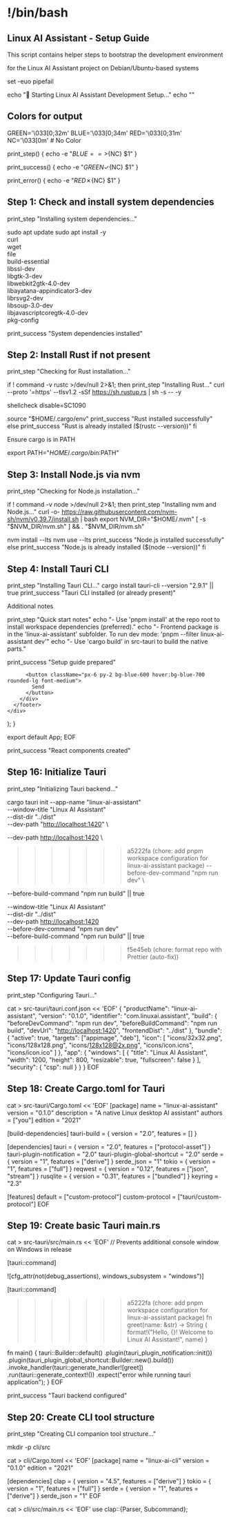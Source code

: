 # !/bin/bash

## Linux AI Assistant - Setup Guide

This script contains helper steps to bootstrap the development environment

for the Linux AI Assistant project on Debian/Ubuntu-based systems

set -euo pipefail

echo "🚀 Starting Linux AI Assistant Development Setup..."
echo ""

## Colors for output

GREEN='\033[0;32m'
BLUE='\033[0;34m'
RED='\033[0;31m'
NC='\033[0m' # No Color

print_step() {
echo -e "${BLUE}==>${NC} $1"
}

print_success() {
echo -e "${GREEN}✓${NC} $1"
}

print_error() {
echo -e "${RED}✗${NC} $1"
}

## Step 1: Check and install system dependencies

print_step "Installing system dependencies..."

sudo apt update
sudo apt install -y \
 curl \
 wget \
 file \
 build-essential \
 libssl-dev \
 libgtk-3-dev \
 libwebkit2gtk-4.0-dev \
 libayatana-appindicator3-dev \
 librsvg2-dev \
 libsoup-3.0-dev \
 libjavascriptcoregtk-4.0-dev \
 pkg-config

print_success "System dependencies installed"

## Step 2: Install Rust if not present

print_step "Checking for Rust installation..."

if ! command -v rustc >/dev/null 2>&1; then
print_step "Installing Rust..."
curl --proto '=https' --tlsv1.2 -sSf <https://sh.rustup.rs> | sh -s -- -y

shellcheck disable=SC1090

source "$HOME/.cargo/env"
  print_success "Rust installed successfully"
else
  print_success "Rust is already installed ($(rustc --version))"
fi

Ensure cargo is in PATH

export PATH="$HOME/.cargo/bin:$PATH"

## Step 3: Install Node.js via nvm

print_step "Checking for Node.js installation..."

if ! command -v node >/dev/null 2>&1; then
print_step "Installing nvm and Node.js..."
curl -o- <https://raw.githubusercontent.com/nvm-sh/nvm/v0.39.7/install.sh> | bash
export NVM_DIR="$HOME/.nvm"
  [ -s "$NVM_DIR/nvm.sh" ] && . "$NVM_DIR/nvm.sh"

nvm install --lts
nvm use --lts
print_success "Node.js installed successfully"
else
print_success "Node.js is already installed ($(node --version))"
fi

## Step 4: Install Tauri CLI

print_step "Installing Tauri CLI..."
cargo install tauri-cli --version "2.9.1" || true
print_success "Tauri CLI installed (or already present)"

Additional notes

print_step "Quick start notes"
echo "- Use 'pnpm install' at the repo root to install workspace dependencies (preferred)."
echo "- Frontend package is in the 'linux-ai-assistant' subfolder. To run dev mode: 'pnpm --filter linux-ai-assistant dev'"
echo "- Use 'cargo build' in src-tauri to build the native parts."

print_success "Setup guide prepared"

          <button className="px-6 py-2 bg-blue-600 hover:bg-blue-700 rounded-lg font-medium">
            Send
          </button>
        </div>
      </footer>
    </div>

);
}

export default App;
EOF

print_success "React components created"

## Step 16: Initialize Tauri

print_step "Initializing Tauri backend..."

cargo tauri init --app-name "linux-ai-assistant" \
--window-title "Linux AI Assistant" \
 --dist-dir "../dist" \
--dev-path "<http://localhost:1420>" \

--dev-path <http://localhost:1420> \

> > > > > > > a5222fa (chore: add pnpm workspace configuration for linux-ai-assistant package)
> > > > > > > --before-dev-command "npm run dev" \

--before-build-command "npm run build" || true

--window-title "Linux AI Assistant" \
 --dist-dir "../dist" \
 --dev-path <http://localhost:1420> \
 --before-dev-command "npm run dev" \
 --before-build-command "npm run build" || true

> > > > > > > f5e45eb (chore: format repo with Prettier (auto-fix))

## Step 17: Update Tauri config

print_step "Configuring Tauri..."

cat > src-tauri/tauri.conf.json << 'EOF'
{
"productName": "linux-ai-assistant",
"version": "0.1.0",
"identifier": "com.linuxai.assistant",
"build": {
"beforeDevCommand": "npm run dev",
"beforeBuildCommand": "npm run build",
"devUrl": "<http://localhost:1420>",
"frontendDist": "../dist"
},
"bundle": {
"active": true,
"targets": ["appimage", "deb"],
"icon": [
"icons/32x32.png",
"icons/128x128.png",
"icons/128x128@2x.png",
"icons/icon.icns",
"icons/icon.ico"
]
},
"app": {
"windows": [
{
"title": "Linux AI Assistant",
"width": 1200,
"height": 800,
"resizable": true,
"fullscreen": false
}
],
"security": {
"csp": null
}
}
}
EOF

## Step 18: Create Cargo.toml for Tauri

cat > src-tauri/Cargo.toml << 'EOF'
[package]
name = "linux-ai-assistant"
version = "0.1.0"
description = "A native Linux desktop AI assistant"
authors = ["you"]
edition = "2021"

[build-dependencies]
tauri-build = { version = "2.0", features = [] }

[dependencies]
tauri = { version = "2.0", features = ["protocol-asset"] }
tauri-plugin-notification = "2.0"
tauri-plugin-global-shortcut = "2.0"
serde = { version = "1", features = ["derive"] }
serde_json = "1"
tokio = { version = "1", features = ["full"] }
reqwest = { version = "0.12", features = ["json", "stream"] }
rusqlite = { version = "0.31", features = ["bundled"] }
keyring = "2.3"

[features]
default = ["custom-protocol"]
custom-protocol = ["tauri/custom-protocol"]
EOF

## Step 19: Create basic Tauri main.rs

cat > src-tauri/src/main.rs << 'EOF'
// Prevents additional console window on Windows in release

[tauri::command]

![cfg_attr(not(debug_assertions), windows_subsystem = "windows")]

[tauri::command]

> > > > > > > a5222fa (chore: add pnpm workspace configuration for linux-ai-assistant package)
> > > > > > > fn greet(name: &str) -> String {
> > > > > > > format!("Hello, {}! Welcome to Linux AI Assistant!", name)
> > > > > > > }

fn main() {
tauri::Builder::default()
.plugin(tauri_plugin_notification::init())
.plugin(tauri_plugin_global_shortcut::Builder::new().build())
.invoke_handler(tauri::generate_handler![greet])
.run(tauri::generate_context!())
.expect("error while running tauri application");
}
EOF

print_success "Tauri backend configured"

## Step 20: Create CLI tool structure

print_step "Creating CLI companion tool structure..."

mkdir -p cli/src

cat > cli/Cargo.toml << 'EOF'
[package]
name = "linux-ai-cli"
version = "0.1.0"
edition = "2021"

[dependencies]
clap = { version = "4.5", features = ["derive"] }
tokio = { version = "1", features = ["full"] }
serde = { version = "1", features = ["derive"] }
serde_json = "1"
EOF

cat > cli/src/main.rs << 'EOF'
use clap::{Parser, Subcommand};
